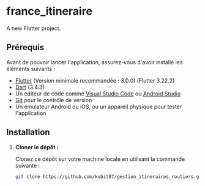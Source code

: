 # france_itineraire

A new Flutter project.

## Prérequis

Avant de pouvoir lancer l'application, assurez-vous d'avoir installé les éléments suivants :

- [Flutter](https://flutter.dev/docs/get-started/install) (Version minimale recommandée : 3.0.0) (Flutter 3.22.2)
- [Dart](https://dart.dev/get-dart) (3.4.3)
- Un éditeur de code comme [Visual Studio Code](https://code.visualstudio.com/) ou [Android Studio](https://developer.android.com/studio)
- [Git](https://git-scm.com/) pour le contrôle de version
- Un émulateur Android ou iOS, ou un appareil physique pour tester l'application

## Installation

1. **Cloner le dépôt :**

   Clonez ce dépôt sur votre machine locale en utilisant la commande suivante :

   ```bash
   git clone https://github.com/kubit07/gestion_itineraires_routiers.git
